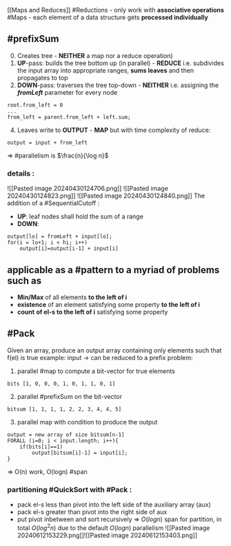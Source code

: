 [[Maps and Reduces]]
#Reductions - only work with **associative operations**
#Maps - each element of a data structure gets **processed individually**

## #prefixSum

0. Creates tree - **NEITHER** a map nor a reduce operation)
1. **UP**-pass:  builds the tree bottom up (in parallel) - **REDUCE**
i.e. subdivides the input array into appropriate ranges, **sums leaves** and then propagates to top
3. **DOWN**-pass: traverses the tree top-down - **NEITHER**
i.e. assigning the ***fromLeft*** parameter for every node
```
root.from_left = 0
...
from_left = parent.from_left + left.sum;
```
4. Leaves write to **OUTPUT** - **MAP** but with time complexity of reduce:
```
output = input + from_left
```
=> #parallelism is $\frac{n}{\log n}$
### details :
![[Pasted image 20240430124706.png]]
![[Pasted image 20240430124823.png]]
![[Pasted image 20240430124840.png]]
The addition of a #SequentialCutoff :
- **UP**: leaf nodes shall hold the sum of a range
- **DOWN**:
```
output[lo] = fromLeft + input[lo];
for(i = lo+1; i < hi; i++)
	output[i]=output[i-1] + input[i]
```
## applicable as a #pattern to a myriad of problems such as 
- **Min/Max** of all elements **to the left of i**
- **existence** of an element satisfying some property **to the left of i**
- **count** **of el-s to the left of i** satisfying some property
## #Pack
Given an array, produce an output array containing only elements such that f(el) is true
example: input 
-> can be reduced to a prefix problem:
1. parallel #map to compute a bit-vector for true elements
```
bits [1, 0, 0, 0, 1, 0, 1, 1, 0, 1]
```
2. parallel #prefixSum on the bit-vector
```
bitsum [1, 1, 1, 1, 2, 2, 3, 4, 4, 5]
```
3. parallel map with condition to produce the output
```
output = new array of size bitsum[n-1] 
FORALL (i=0; i < input.length; i++){
	if(bits[i]==1)
		output[bitsum[i]-1] = input[i];
}
```
=> O(n) work, O(logn) #span
### partitioning #QuickSort with #Pack :
- pack el-s less than pivot into the left side of the auxiliary array (aux)
- pack el-s greater than pivot into the right side of aux
- put pivot inbetween and sort recursively
=> $O(logn)$ span for partition, in total $O(log^{2}n$) due to the default $O(logn)$ parallelism
![[Pasted image 20240612153229.png]]![[Pasted image 20240612153403.png]]
